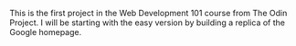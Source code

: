 This is the first project in the Web Development 101 course from The Odin Project. I will be starting with the easy version by building a replica of the Google homepage. 